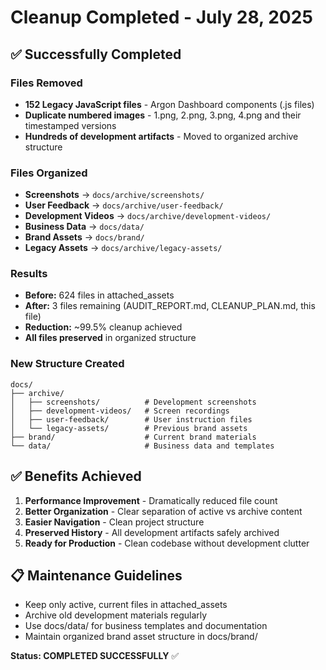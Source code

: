 # Cleanup Completed - July 28, 2025

## ✅ Successfully Completed

### Files Removed
- **152 Legacy JavaScript files** - Argon Dashboard components (.js files)
- **Duplicate numbered images** - 1.png, 2.png, 3.png, 4.png and their timestamped versions
- **Hundreds of development artifacts** - Moved to organized archive structure

### Files Organized
- **Screenshots** → `docs/archive/screenshots/`
- **User Feedback** → `docs/archive/user-feedback/`  
- **Development Videos** → `docs/archive/development-videos/`
- **Business Data** → `docs/data/`
- **Brand Assets** → `docs/brand/`
- **Legacy Assets** → `docs/archive/legacy-assets/`

### Results
- **Before:** 624 files in attached_assets
- **After:** 3 files remaining (AUDIT_REPORT.md, CLEANUP_PLAN.md, this file)
- **Reduction:** ~99.5% cleanup achieved
- **All files preserved** in organized structure

### New Structure Created
```
docs/
├── archive/
│   ├── screenshots/          # Development screenshots
│   ├── development-videos/   # Screen recordings  
│   ├── user-feedback/        # User instruction files
│   └── legacy-assets/        # Previous brand assets
├── brand/                    # Current brand materials
└── data/                     # Business data and templates
```

## ✅ Benefits Achieved
1. **Performance Improvement** - Dramatically reduced file count
2. **Better Organization** - Clear separation of active vs archive content
3. **Easier Navigation** - Clean project structure
4. **Preserved History** - All development artifacts safely archived
5. **Ready for Production** - Clean codebase without development clutter

## 📋 Maintenance Guidelines
- Keep only active, current files in attached_assets
- Archive old development materials regularly
- Use docs/data/ for business templates and documentation
- Maintain organized brand asset structure in docs/brand/

**Status: COMPLETED SUCCESSFULLY** ✅